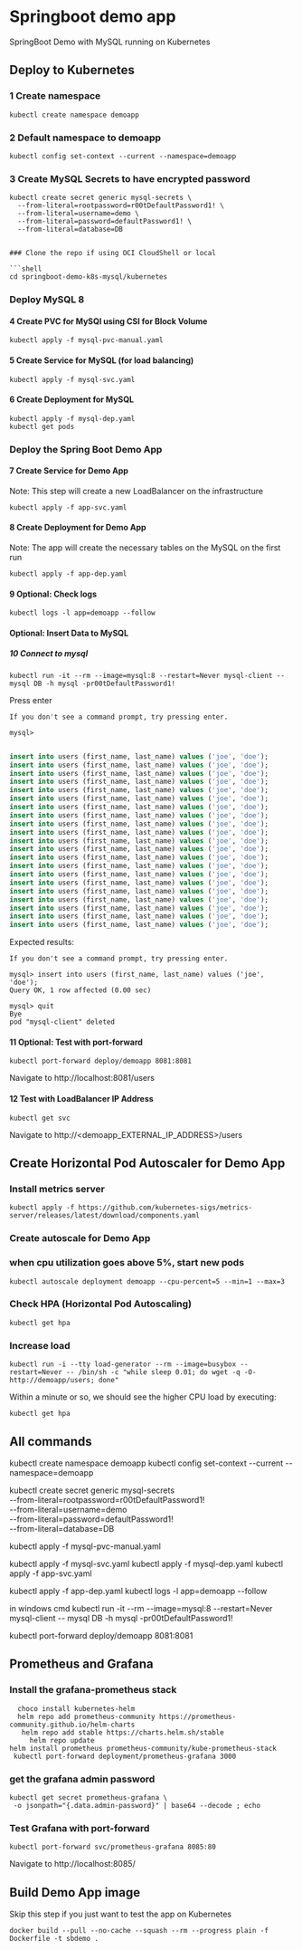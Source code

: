 # Springboot demo app

SpringBoot Demo with MySQL running on Kubernetes

## Deploy to Kubernetes

### 1 Create namespace

```shell
kubectl create namespace demoapp
```

### 2 Default namespace to demoapp

```shell
kubectl config set-context --current --namespace=demoapp
```

### 3 Create MySQL Secrets to have encrypted password 

```shell
kubectl create secret generic mysql-secrets \
  --from-literal=rootpassword=r00tDefaultPassword1! \
  --from-literal=username=demo \
  --from-literal=password=defaultPassword1! \
  --from-literal=database=DB


### Clone the repo if using OCI CloudShell or local

```shell
cd springboot-demo-k8s-mysql/kubernetes
```

### Deploy MySQL 8

#### 4 Create PVC for MySQl using CSI for Block Volume

```shell
kubectl apply -f mysql-pvc-manual.yaml
```

#### 5 Create Service for MySQL (for load balancing)

```shell
kubectl apply -f mysql-svc.yaml
```

#### 6 Create Deployment for MySQL

```shell
kubectl apply -f mysql-dep.yaml
kubectl get pods
```

### Deploy the Spring Boot Demo App

#### 7 Create Service for Demo App

Note: This step will create a new LoadBalancer on the infrastructure

```shell
kubectl apply -f app-svc.yaml
```

#### 8 Create Deployment for Demo App

Note: The app will create the necessary tables on the MySQL on the first run

```shell
kubectl apply -f app-dep.yaml
```

#### 9 Optional: Check logs

```shell
kubectl logs -l app=demoapp --follow
```

#### Optional: Insert Data to MySQL

##### 10 Connect to mysql

```shell
kubectl run -it --rm --image=mysql:8 --restart=Never mysql-client -- mysql DB -h mysql -pr00tDefaultPassword1!
```

Press enter

```shell
If you don't see a command prompt, try pressing enter.

mysql>
```

```sql

insert into users (first_name, last_name) values ('joe', 'doe');
insert into users (first_name, last_name) values ('joe', 'doe');
insert into users (first_name, last_name) values ('joe', 'doe');
insert into users (first_name, last_name) values ('joe', 'doe');
insert into users (first_name, last_name) values ('joe', 'doe');
insert into users (first_name, last_name) values ('joe', 'doe');
insert into users (first_name, last_name) values ('joe', 'doe');
insert into users (first_name, last_name) values ('joe', 'doe');
insert into users (first_name, last_name) values ('joe', 'doe');
insert into users (first_name, last_name) values ('joe', 'doe');
insert into users (first_name, last_name) values ('joe', 'doe');
insert into users (first_name, last_name) values ('joe', 'doe');
insert into users (first_name, last_name) values ('joe', 'doe');
insert into users (first_name, last_name) values ('joe', 'doe');
insert into users (first_name, last_name) values ('joe', 'doe');
insert into users (first_name, last_name) values ('joe', 'doe');
insert into users (first_name, last_name) values ('joe', 'doe');
insert into users (first_name, last_name) values ('joe', 'doe');
insert into users (first_name, last_name) values ('joe', 'doe');
insert into users (first_name, last_name) values ('joe', 'doe');
insert into users (first_name, last_name) values ('joe', 'doe');
```

Expected results:

```shell
If you don't see a command prompt, try pressing enter.

mysql> insert into users (first_name, last_name) values ('joe', 'doe');
Query OK, 1 row affected (0.00 sec)

mysql> quit
Bye
pod "mysql-client" deleted
```

#### 11 Optional: Test with port-forward

```shell
kubectl port-forward deploy/demoapp 8081:8081
```

Navigate to http://localhost:8081/users

#### 12 Test with LoadBalancer IP Address

```shell
kubectl get svc
```

Navigate to http://<demoapp_EXTERNAL_IP_ADDRESS>/users

## Create Horizontal Pod Autoscaler for Demo App

### Install metrics server

```shell
kubectl apply -f https://github.com/kubernetes-sigs/metrics-server/releases/latest/download/components.yaml
```

### Create autoscale for Demo App
### when cpu utilization goes above 5%, start new pods
```shell
kubectl autoscale deployment demoapp --cpu-percent=5 --min=1 --max=3
```

### Check HPA (Horizontal Pod Autoscaling)

```shell
kubectl get hpa
```

### Increase load

```shell
kubectl run -i --tty load-generator --rm --image=busybox --restart=Never -- /bin/sh -c "while sleep 0.01; do wget -q -O- http://demoapp/users; done"
```

Within a minute or so, we should see the higher CPU load by executing:

```shell
kubectl get hpa
```
All commands
---------------
kubectl create namespace demoapp
kubectl config set-context --current --namespace=demoapp

kubectl create secret generic mysql-secrets \
  --from-literal=rootpassword=r00tDefaultPassword1! \
  --from-literal=username=demo \
  --from-literal=password=defaultPassword1! \
  --from-literal=database=DB


kubectl apply -f mysql-pvc-manual.yaml

kubectl apply -f mysql-svc.yaml
kubectl apply -f mysql-dep.yaml
kubectl apply -f app-svc.yaml

kubectl apply -f app-dep.yaml
kubectl logs -l app=demoapp --follow

in windows cmd
kubectl run -it --rm --image=mysql:8 --restart=Never mysql-client -- mysql DB -h mysql -pr00tDefaultPassword1!

kubectl port-forward deploy/demoapp 8081:8081










































## Prometheus and Grafana

### Install the grafana-prometheus stack

```shell
  choco install kubernetes-helm
  helm repo add prometheus-community https://prometheus-community.github.io/helm-charts
   helm repo add stable https://charts.helm.sh/stable
     helm repo update
helm install prometheus prometheus-community/kube-prometheus-stack
 kubectl port-forward deployment/prometheus-grafana 3000
```

### get the grafana admin password

```shell
kubectl get secret prometheus-grafana \
 -o jsonpath="{.data.admin-password}" | base64 --decode ; echo
 ```

### Test Grafana with port-forward

 ```shell
kubectl port-forward svc/prometheus-grafana 8085:80
 ```

 Navigate to http://localhost:8085/

## Build Demo App image

Skip this step if you just want to test the app on Kubernetes

```shell
docker build --pull --no-cache --squash --rm --progress plain -f Dockerfile -t sbdemo .
```
